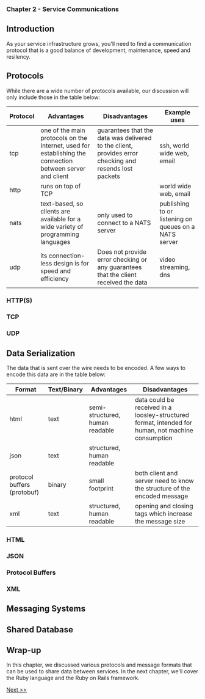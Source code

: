 ### Chapter 2 - Service Communications

## Introduction

As your service infrastructure grows, you'll need to find a communication protocol that is a good balance of development, maintenance, speed and resilency.

## Protocols

While there are a wide number of protocols available, our discussion will only include those in the table below:

| Protocol | Advantages | Disadvantages | Example uses |
|---|---|---|---|
| tcp | one of the main protocols on the Internet, used for establishing the connection between server and client | guarantees that the data was delivered to the client, provides error checking and resends lost packets | ssh, world wide web, email |
| http | runs on top of TCP | | world wide web, email |
| nats | text-based, so clients are available for a wide variety of programming languages | only used to connect to a NATS server | publishing to or listening on queues on a NATS server |
| udp | its connection-less design is for speed and efficiency | Does not provide error checking or any guarantees that the client received the data | video streaming, dns |

### HTTP(S)
### TCP
### UDP

## Data Serialization

The data that is sent over the wire needs to be encoded. A few ways to encode this data are in the table below:

| Format | Text/Binary | Advantages | Disadvantages |
|---|---|---|---|
| html | text | semi-structured, human readable | data could be received in a loosley-structured format, intended for human, not machine consumption |
| json | text | structured, human readable | |
| protocol buffers (protobuf) | binary | small footprint | both client and server need to know the structure of the encoded message |
| xml | text | structured, human readable | opening and closing tags which increase the message size |

### HTML
### JSON
### Protocol Buffers
### XML

## Messaging Systems

## Shared Database

## Wrap-up

In this chapter, we discussed various protocols and message formats that can be used to share data between services. In the next chapter, we'll cover the Ruby language and the Ruby on Rails framework.

[Next >>](040-chapter-03.md)
